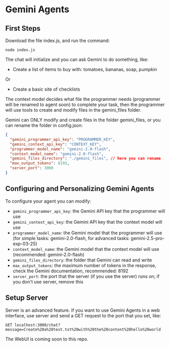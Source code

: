 
# Gemini Agents

## First Steps

Download the file index.js, and run the command:

```
node index.js

```

The chat will initialize and you can ask Gemini to do something, like:

-   Create a list of items to buy with: tomatoes, bananas, soap, pumpkin

Or

-   Create a basic site of checklists

The context model decides what file the programmer needs (programmer will be renamed to agent soon) to complete your task, then the programmer will use tools to create and modify files in the gemini_files folder.

Gemini can ONLY modify and create files in the folder gemini_files, or you can rename the folder in config.json:

```json
{
  "gemini_programmer_api_key": "PROGRAMMER_KEY",
  "gemini_context_api_key": "CONTEXT_KEY",
  "programmer_model_name": "gemini-2.0-flash",
  "context_model_name": "gemini-2.0-flash",
  "gemini_files_directory": "./gemini_files", // here you can rename
  "max_output_tokens": 8192,
  "server_port": 3000
}

```

## Configuring and Personalizing Gemini Agents

To configure your agent you can modify:

-   `gemini_programmer_api_key`: the Gemini API key that the programmer will use
-   `gemini_context_api_key`: the Gemini API key that the context model will use
-   `programmer_model_name`: the Gemini model that the programmer will use (for simple tasks: gemini-2.0-flash, for advanced tasks: gemini-2.5-pro-exp-03-25)
-   `context_model_name`: the Gemini model that the context model will use (recommended: gemini-2.0-flash)
-   `gemini_files_directory`: the folder that Gemini can read and write
-   `max_output_tokens`: the maximum number of tokens in the response, check the Gemini documentation, recommended: 8192
-   `server_port`: the port that the server (if you use the server) runs on; if you don't use server, remove this

## Setup Server

Server is an advanced feature. If you want to use Gemini Agents in a web interface, use server and send a GET request to the port that you set, like:

```
GET localhost:3000/chat?message=Create%20a%20text.txt%20with%20the%20content%20hello%20world

```

The WebUI is coming soon to this repo.

